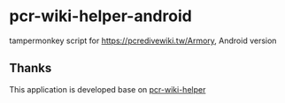 # pcr-wiki-helper-android
tampermonkey script for https://pcredivewiki.tw/Armory, Android version

## Thanks
This application is developed base on [pcr-wiki-helper](https://github.com/winrey/pcr-wiki-helper)
